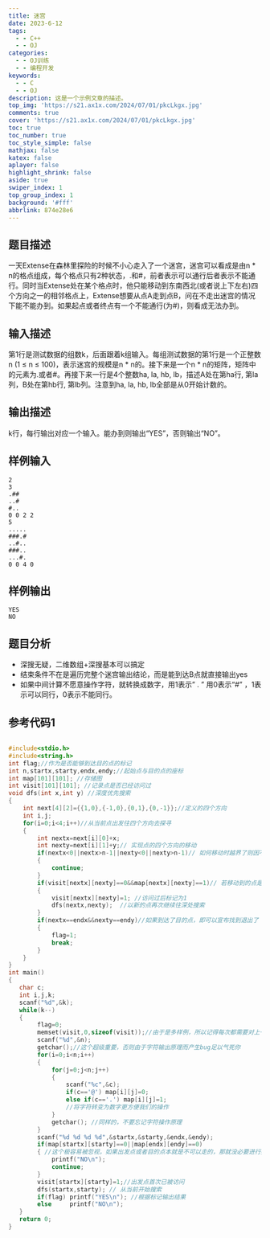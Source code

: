 ```yaml
---
title: 迷宫
date: 2023-6-12
tags:
  - - C++
  - - OJ
categories:
  - - OJ训练
  - - 编程开发
keywords:
  - - C
  - - OJ
description: 这是一个示例文章的描述。
top_img: 'https://s21.ax1x.com/2024/07/01/pkcLkgx.jpg'
comments: true
cover: 'https://s21.ax1x.com/2024/07/01/pkcLkgx.jpg'
toc: true
toc_number: true
toc_style_simple: false
mathjax: false
katex: false
aplayer: false
highlight_shrink: false
aside: true
swiper_index: 1
top_group_index: 1
background: '#fff'
abbrlink: 874e28e6
---
```

## 题目描述

一天Extense在森林里探险的时候不小心走入了一个迷宫，迷宫可以看成是由n * n的格点组成，每个格点只有2种状态，.和#，前者表示可以通行后者表示不能通行。同时当Extense处在某个格点时，他只能移动到东南西北(或者说上下左右)四个方向之一的相邻格点上，Extense想要从点A走到点B，问在不走出迷宫的情况下能不能办到。如果起点或者终点有一个不能通行(为#)，则看成无法办到。

## 输入描述

第1行是测试数据的组数k，后面跟着k组输入。每组测试数据的第1行是一个正整数n (1 ≤ n ≤ 100)，表示迷宫的规模是n * n的。接下来是一个n * n的矩阵，矩阵中的元素为.或者#。再接下来一行是4个整数ha, la, hb, lb，描述A处在第ha行, 第la列，B处在第hb行, 第lb列。注意到ha, la, hb, lb全部是从0开始计数的。

## 输出描述

k行，每行输出对应一个输入。能办到则输出“YES”，否则输出“NO”。

## 样例输入
```
2
3
.##
..#
#..
0 0 2 2
5
.....
###.#
..#..
###..
...#.
0 0 4 0
```
## 样例输出
```
YES
NO
```
## 题目分析

- 深搜无疑，二维数组+深搜基本可以搞定
- 结束条件不在是遍历完整个迷宫输出结论，而是能到达B点就直接输出yes
- 如果中间计算不愿意操作字符，就转换成数字，用1表示” . ” 用0表示“#” ，1表示可以同行，0表示不能同行。

## 参考代码1
```C++

#include<stdio.h> 
#include<string.h>
int flag;//作为是否能够到达目的点的标记
int n,startx,starty,endx,endy;//起始点与目的点的座标
int map[101][101]; //存储图
int visit[101][101]; //记录点是否已经访问过
void dfs(int x,int y) //深度优先搜索
{
    int next[4][2]={{1,0},{-1,0},{0,1},{0,-1}};//定义的四个方向
    int i,j;
    for(i=0;i<4;i++)//从当前点出发往四个方向去探寻
    {
        int nextx=next[i][0]+x;
        int nexty=next[i][1]+y;// 实现点的四个方向的移动
        if(nextx<0||nextx>n-1||nexty<0||nexty>n-1)// 如何移动时越界了则因不符条件而退出此次移动
        {
            continue;
        }
        if(visit[nextx][nexty]==0&&map[nextx][nexty]==1)// 若移动到的点是尚未访问过的且是可以去的点，那么再进行下一步点的深度优先搜索
        {
            visit[nextx][nexty]=1; //访问过后标记为1
            dfs(nextx,nexty);  //以新的点再次继续往深处搜索
        }
        if(nextx==endx&&nexty==endy)//如果到达了目的点，即可以宣布找到退出了
        {
            flag=1;
            break;
        }
    }
}
int main()
{
   char c;
   int i,j,k;
   scanf("%d",&k);
   while(k--)
   {
        flag=0;
        memset(visit,0,sizeof(visit));//由于是多样例，所以记得每次都需要对上一次的记录加以清除
        scanf("%d",&n);
        getchar();//这个超级重要，否则由于字符输出原理而产生bug足以气死你
        for(i=0;i<n;i++)
        {
            for(j=0;j<n;j++)
            {
                scanf("%c",&c);
                if(c=='@') map[i][j]=0; 
                else if(c=='.') map[i][j]=1;
                //将字符转变为数字更方便我们的操作
            }
            getchar(); //同样的，不要忘记字符操作原理
        }
        scanf("%d %d %d %d",&startx,&starty,&endx,&endy);
        if(map[startx][starty]==0||map[endx][endy]==0)
        { //这个极容易被忽视，如果出发点或者目的点本就是不可以走的，那就没必要进行搜索了，当即就可以宣布失败
            printf("NO\n");
            continue;
        }
        visit[startx][starty]=1;//出发点首次已被访问
        dfs(startx,starty); // 从当前开始搜索
        if(flag) printf("YES\n"); //根据标记输出结果
        else     printf("NO\n");
   }
   return 0;    
}

```
